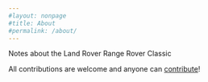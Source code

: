 ```yaml
---
#layout: nonpage
#title: About
#permalink: /about/
---
```


Notes about the Land Rover Range Rover Classic

All contributions are welcome and anyone can [contribute](https://github.com/rangeroverclassic/rangeroverclassic.github.io)!
